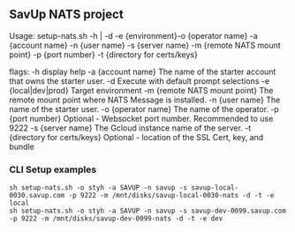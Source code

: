 ## SavUp NATS project

Usage: setup-nats.sh -h | -d -e {environment}-o {operator name} -a {account name} -n {user name} -s {server name} -m {remote NATS mount point} -p {port number} -t {directory for certs/keys}

flags:
-h			 display help
-a {account name}	 The name of the starter account that owns the starter user.
-d			 Execute with default prompt selections
-e {local|dev|prod} 	 Target environment
-m {remote NATS mount point}	 The remote mount point where NATS Message is installed.
-n {user name}	 The name of the starter user.
-o {operator name}	 The name of the operator.
-p {port number}	 Optional - Websocket port number. Recommended to use 9222
-s {server name}	 The Gcloud instance name of the server.
-t {directory for certs/keys}	 Optional - location of the SSL Cert, key, and bundle

### CLI Setup examples
```
sh setup-nats.sh -o styh -a SAVUP -n savup -s savup-local-0030.savup.com -p 9222 -m /mnt/disks/savup-local-0030-nats -d -t -e local
sh setup-nats.sh -o styh -a SAVUP -n savup -s savup-dev-0099.savup.com -p 9222 -m /mnt/disks/savup-dev-0099-nats -d -t -e dev
```
